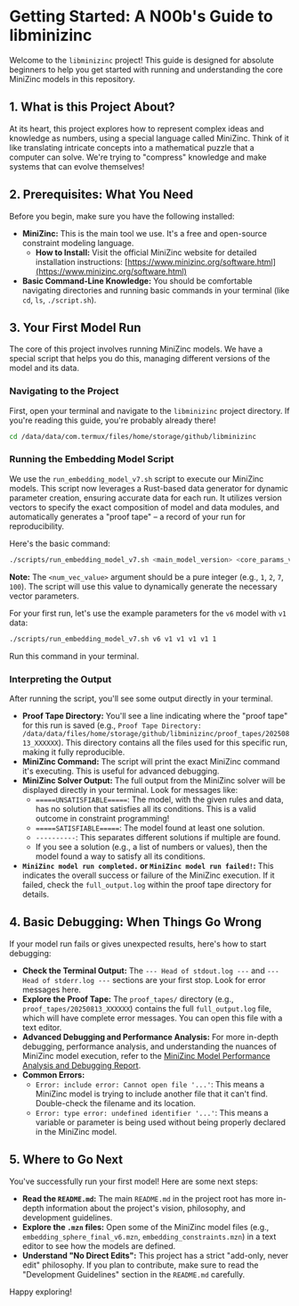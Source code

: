 # Getting Started: A N00b's Guide to libminizinc

Welcome to the `libminizinc` project! This guide is designed for absolute beginners to help you get started with running and understanding the core MiniZinc models in this repository.

## 1. What is this Project About?

At its heart, this project explores how to represent complex ideas and knowledge as numbers, using a special language called MiniZinc. Think of it like translating intricate concepts into a mathematical puzzle that a computer can solve. We're trying to "compress" knowledge and make systems that can evolve themselves!

## 2. Prerequisites: What You Need

Before you begin, make sure you have the following installed:

*   **MiniZinc:** This is the main tool we use. It's a free and open-source constraint modeling language.
    *   **How to Install:** Visit the official MiniZinc website for detailed installation instructions: [https://www.minizinc.org/software.html](https://www.minizinc.org/software.html)
*   **Basic Command-Line Knowledge:** You should be comfortable navigating directories and running basic commands in your terminal (like `cd`, `ls`, `./script.sh`).

## 3. Your First Model Run

The core of this project involves running MiniZinc models. We have a special script that helps you do this, managing different versions of the model and its data.

### Navigating to the Project

First, open your terminal and navigate to the `libminizinc` project directory. If you're reading this guide, you're probably already there!

```bash
cd /data/data/com.termux/files/home/storage/github/libminizinc
```

### Running the Embedding Model Script

We use the `run_embedding_model_v7.sh` script to execute our MiniZinc models. This script now leverages a Rust-based data generator for dynamic parameter creation, ensuring accurate data for each run. It utilizes version vectors to specify the exact composition of model and data modules, and automatically generates a "proof tape" – a record of your run for reproducibility.

Here's the basic command:

```bash
./scripts/run_embedding_model_v7.sh <main_model_version> <core_params_version> <kappa_params_version> <other_params_version> <relations_version> <num_vec_value>
```

**Note:** The `<num_vec_value>` argument should be a pure integer (e.g., `1`, `2`, `7`, `100`). The script will use this value to dynamically generate the necessary vector parameters.

For your first run, let's use the example parameters for the `v6` model with `v1` data:

```bash
./scripts/run_embedding_model_v7.sh v6 v1 v1 v1 v1 1
```

Run this command in your terminal.

### Interpreting the Output

After running the script, you'll see some output directly in your terminal.

*   **Proof Tape Directory:** You'll see a line indicating where the "proof tape" for this run is saved (e.g., `Proof Tape Directory: /data/data/files/home/storage/github/libminizinc/proof_tapes/20250813_XXXXXX`). This directory contains all the files used for this specific run, making it fully reproducible.
*   **MiniZinc Command:** The script will print the exact MiniZinc command it's executing. This is useful for advanced debugging.
*   **MiniZinc Solver Output:** The full output from the MiniZinc solver will be displayed directly in your terminal. Look for messages like:
    *   `=====UNSATISFIABLE=====`: The model, with the given rules and data, has no solution that satisfies all its conditions. This is a valid outcome in constraint programming!
    *   `=====SATISFIABLE=====`: The model found at least one solution.
    *   `----------`: This separates different solutions if multiple are found.
    *   If you see a solution (e.g., a list of numbers or values), then the model found a way to satisfy all its conditions.
*   **`MiniZinc model run completed.` or `MiniZinc model run failed!`:** This indicates the overall success or failure of the MiniZinc execution. If it failed, check the `full_output.log` within the proof tape directory for details.

## 4. Basic Debugging: When Things Go Wrong

If your model run fails or gives unexpected results, here's how to start debugging:

*   **Check the Terminal Output:** The `--- Head of stdout.log ---` and `--- Head of stderr.log ---` sections are your first stop. Look for error messages here.
*   **Explore the Proof Tape:** The `proof_tapes/` directory (e.g., `proof_tapes/20250813_XXXXXX`) contains the full `full_output.log` file, which will have complete error messages. You can open this file with a text editor.
*   **Advanced Debugging and Performance Analysis:** For more in-depth debugging, performance analysis, and understanding the nuances of MiniZinc model execution, refer to the [MiniZinc Model Performance Analysis and Debugging Report](docs/performance_analysis_report.md).
*   **Common Errors:**
    *   `Error: include error: Cannot open file '...'`: This means a MiniZinc model is trying to include another file that it can't find. Double-check the filename and its location.
    *   `Error: type error: undefined identifier '...'`: This means a variable or parameter is being used without being properly declared in the MiniZinc model.

## 5. Where to Go Next

You've successfully run your first model! Here are some next steps:

*   **Read the `README.md`:** The main `README.md` in the project root has more in-depth information about the project's vision, philosophy, and development guidelines.
*   **Explore the `.mzn` files:** Open some of the MiniZinc model files (e.g., `embedding_sphere_final_v6.mzn`, `embedding_constraints.mzn`) in a text editor to see how the models are defined.
*   **Understand "No Direct Edits":** This project has a strict "add-only, never edit" philosophy. If you plan to contribute, make sure to read the "Development Guidelines" section in the `README.md` carefully.

Happy exploring!
